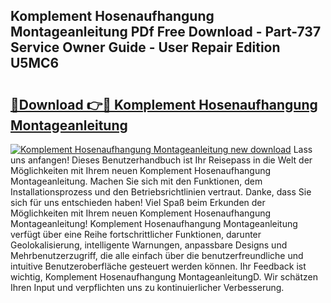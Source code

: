## Komplement Hosenaufhangung Montageanleitung PDf Free Download - Part-737 Service Owner Guide - User Repair Edition U5MC6

# <h2><a href="http://df6yli.blite.top/?on=Komplement+Hosenaufhangung+Montageanleitung">🔗Download 👉🔴 Komplement Hosenaufhangung Montageanleitung</a></h2>

[![Komplement Hosenaufhangung Montageanleitung new download](https://i.imgur.com/lujVjoI.png)](http://df6yli.blite.top/?on=Komplement+Hosenaufhangung+Montageanleitung)
Lass uns anfangen! Dieses Benutzerhandbuch ist Ihr Reisepass in die Welt der Möglichkeiten mit Ihrem neuen Komplement Hosenaufhangung Montageanleitung. Machen Sie sich mit den Funktionen, dem Installationsprozess und den Betriebsrichtlinien vertraut. Danke, dass Sie sich für uns entschieden haben! Viel Spaß beim Erkunden der Möglichkeiten mit Ihrem neuen Komplement Hosenaufhangung Montageanleitung! Komplement Hosenaufhangung Montageanleitung verfügt über eine Reihe fortschrittlicher Funktionen, darunter Geolokalisierung, intelligente Warnungen, anpassbare Designs und Mehrbenutzerzugriff, die alle einfach über die benutzerfreundliche und intuitive Benutzeroberfläche gesteuert werden können. Ihr Feedback ist wichtig, Komplement Hosenaufhangung MontageanleitungD. Wir schätzen Ihren Input und verpflichten uns zu kontinuierlicher Verbesserung.
